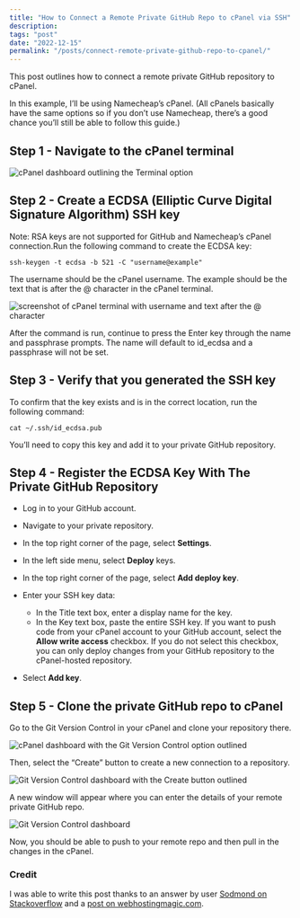 ```yaml
---
title: "How to Connect a Remote Private GitHub Repo to cPanel via SSH"
description:
tags: "post"
date: "2022-12-15"
permalink: "/posts/connect-remote-private-github-repo-to-cpanel/"
---
```


This post outlines how to connect a remote private GitHub repository to cPanel.

In this example, I’ll be using Namecheap’s cPanel. (All cPanels basically have the same options so if you don’t use Namecheap, there’s a good chance you’ll still be able to follow this guide.)

## Step 1 - Navigate to the cPanel terminal

![cPanel dashboard outlining the Terminal option](/posts/2022/img/cpanel.png)

## Step 2 - Create a ECDSA (Elliptic Curve Digital Signature Algorithm) SSH key

Note: RSA keys are not supported for GitHub and Namecheap’s cPanel connection.Run the following command to create the ECDSA key:

```
ssh-keygen -t ecdsa -b 521 -C "username@example"
```

The username should be the cPanel username. The example should be the text that is after the @ character in the cPanel terminal.

![screenshot of cPanel terminal with username and text after the @ character](/posts/2022/img/cpanel-terminal.png)

After the command is run, continue to press the Enter key through the name and passphrase prompts. The name will default to id_ecdsa and a passphrase will not be set.

## Step 3 - Verify that you generated the SSH key

To confirm that the key exists and is in the correct location, run the following command:

```
cat ~/.ssh/id_ecdsa.pub
```

You’ll need to copy this key and add it to your private GitHub repository.

## Step 4 - Register the ECDSA Key With The Private GitHub Repository

- Log in to your GitHub account.
- Navigate to your private repository.
- In the top right corner of the page, select **Settings**.
- In the left side menu, select **Deploy** keys.
- In the top right corner of the page, select **Add deploy key**.
- Enter your SSH key data:

  - In the Title text box, enter a display name for the key.
  - In the Key text box, paste the entire SSH key. If you want to push code from your cPanel account to your GitHub account, select the **Allow write access** checkbox. If you do not select this checkbox, you can only deploy changes from your GitHub repository to the cPanel-hosted repository.

- Select **Add key**.

## Step 5 - Clone the private GitHub repo to cPanel

Go to the Git Version Control in your cPanel and clone your repository there.

![cPanel dashboard with the Git Version Control option outlined](/posts/2022/img/cpanel-git-version-control.png)

Then, select the “Create” button to create a new connection to a repository.

![Git Version Control dashboard with the Create button outlined](/posts/2022/img/cpanel-create-button.png)

A new window will appear where you can enter the details of your remote private GitHub repo.

![Git Version Control dashboard](/posts/2022/img/cpanel-clone-details.png)

Now, you should be able to push to your remote repo and then pull in the changes in the cPanel.

### Credit

I was able to write this post thanks to an answer by user [Sodmond on Stackoverflow](https://stackoverflow.com/questions/72588422/github-private-repo-connection-issue-on-cpanel) and a [post on webhostingmagic.com](https://dashboard.webhostingmagic.com/knowledgebase/242/How-To-Clone-A-Private-Github-Repo-To-A-cPanel-Server.html).
